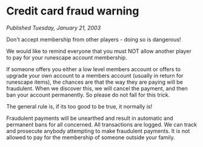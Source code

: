 # Credit card fraud warning
*Published Tuesday, January 21, 2003*

Don't accept membership from other players - doing so is dangerous!

We would like to remind everyone that you must NOT allow another player to pay for your runescape account membership.

If someone offers you either a low level members account or offers to upgrade your own account to a members account (usually in return for runescape items), the chances are that the way they are paying will be fraudulent. When we discover this, we will cancel the payment, and then ban your account permanently. So please do not fall for this trick.

The general rule is, if its too good to be true, it normally is!

Fraudulent payments will be unearthed and result in automatic and permanent bans for all concerned. All transactions are logged. We can track and prosecute anybody attempting to make fraudulent payments. It is not allowed to pay for the membership of someone outside your family.
